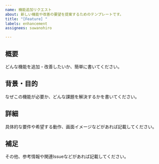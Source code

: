 ```yaml
---
name: 機能追加リクエスト
about: 新しい機能や改善の要望を提案するためのテンプレートです。
title: "[Feature] "
labels: enhancement
assignees: suwanohiro

---
```


## 概要

どんな機能を追加・改善したいか、簡単に書いてください。

## 背景・目的

なぜこの機能が必要か、どんな課題を解決するかを書いてください。

## 詳細

具体的な要件や希望する動作、画面イメージなどがあれば記載してください。

## 補足

その他、参考情報や関連Issueなどがあれば記載してください。
